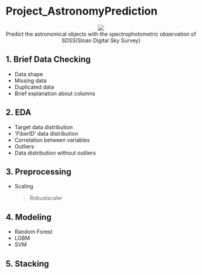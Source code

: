 # Project_AstronomyPrediction
<p align="center">
<img src="https://i.imgur.com/YXGSMta.jpg"></img>
<br \>Predict the astronomical objects with the spectrophotometric observation of SDSS(Sloan Digital Sky Survey)


## 1. Brief Data Checking
- Data shape
- Missing data
- Duplicated data 
- Brief explanation about columns

## 2. EDA
- Target data distribution
- 'FiberID' data distribution
- Correlation between variables
- Outliers
- Data distribution without outliers

## 3. Preprocessing
- Scaling
  > Robustscaler

## 4. Modeling
- Random Forest
- LGBM
- SVM

## 5. Stacking
